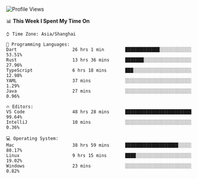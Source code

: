 <!--START_SECTION:waka-->
![Profile Views](http://img.shields.io/badge/Profile%20Views-23-blue)

📊 **This Week I Spent My Time On** 

```text
⌚︎ Time Zone: Asia/Shanghai

💬 Programming Languages: 
Dart                     26 hrs 1 min        █████████████░░░░░░░░░░░░   53.51% 
Rust                     13 hrs 36 mins      ███████░░░░░░░░░░░░░░░░░░   27.96% 
TypeScript               6 hrs 18 mins       ███░░░░░░░░░░░░░░░░░░░░░░   12.98% 
YAML                     37 mins             ░░░░░░░░░░░░░░░░░░░░░░░░░   1.29% 
Java                     27 mins             ░░░░░░░░░░░░░░░░░░░░░░░░░   0.96%

🔥 Editors: 
VS Code                  48 hrs 28 mins      █████████████████████████   99.64% 
IntelliJ                 10 mins             ░░░░░░░░░░░░░░░░░░░░░░░░░   0.36%

💻 Operating System: 
Mac                      38 hrs 59 mins      ████████████████████░░░░░   80.17% 
Linux                    9 hrs 15 mins       ████░░░░░░░░░░░░░░░░░░░░░   19.02% 
Windows                  23 mins             ░░░░░░░░░░░░░░░░░░░░░░░░░   0.82%

```


<!--END_SECTION:waka-->
